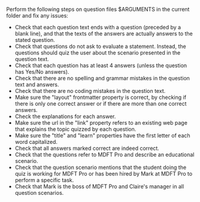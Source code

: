 Perform the following steps on question files $ARGUMENTS in the current folder and fix any issues:

- Check that each question text ends with a question (preceded by a blank line), and that the texts of the answers are actually answers to the stated question.
- Check that questions do not ask to evaluate a statement. Instead, the questions should quiz the user about the scenario presented in the question text.
- Check that each question has at least 4 answers (unless the question has Yes/No answers).
- Check that there are no spelling and grammar mistakes in the question text and answers.
- Check that there are no coding mistakes in the question text.
- Make sure the "layout" frontmatter property is correct, by checking if there is only one correct answer or if there are more than one correct answers.  
- Check the explanations for each answer. 
- Make sure the url in the "link" property refers to an existing web page that explains the topic quizzed by each question.
- Make sure the "title" and "learn" properties have the first letter of each word capitalized.
- Check that all answers marked correct are indeed correct. 
- Check that the questions refer to MDFT Pro and describe an educational scenario.
- Check that the question scenario mentions that the student doing the quiz is working for MDFT Pro or has been hired by Mark at MDFT Pro to perform a specific task.
- Check that Mark is the boss of MDFT Pro and Claire's manager in all question scenarios.

